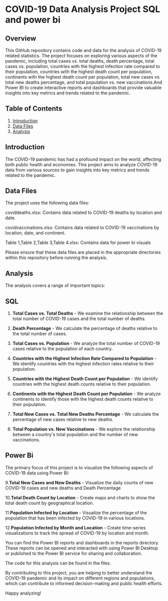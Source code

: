 # COVID-19 Data Analysis Project SQL and power bi

## Overview

This GitHub repository contains code and data for the analysis of COVID-19 related statistics. The project focuses on exploring various aspects of the pandemic, including total cases vs. total deaths, death percentage, total cases vs. population, countries with the highest infection rate compared to their population, countries with the highest death count per population, continents with the highest death count per population, total new cases vs. total new deaths percentage, and total population vs. new vaccinations.And Power BI to create interactive reports and dashboards that provide valuable insights into key metrics and trends related to the pandemic.

## Table of Contents

1. [Introduction](#introduction)
2. [Data Files](#data-files)
3. [Analysis](#analysis)

## Introduction

The COVID-19 pandemic has had a profound impact on the world, affecting both public health and economies. This project aims to analyze COVID-19 data from various sources to gain insights into key metrics and trends related to the pandemic.

## Data Files

The project uses the following data files:

coviddeaths.xlsx: Contains data related to COVID-19 deaths by location and date.

covidvaccinations.xlsx: Contains data related to COVID-19 vaccinations by location, date, and continent.

Table 1,Table 2,Table 3,Table 4.xlsx: Contains data for power bi visuals

Please ensure that these data files are placed in the appropriate directories within this repository before running the analysis.

## Analysis

The analysis covers a range of important topics:

## SQL

1. **Total Cases vs. Total Deaths** - We examine the relationship between the total number of COVID-19 cases and the total number of deaths.

2. **Death Percentage** - We calculate the percentage of deaths relative to the total number of cases.

3. **Total Cases vs. Population** - We analyze the total number of COVID-19 cases relative to the population of each country.

4. **Countries with the Highest Infection Rate Compared to Population** - We identify countries with the highest infection rates relative to their population.

5. **Countries with the Highest Death Count per Population** - We identify countries with the highest death counts relative to their population.

6. **Continents with the Highest Death Count per Population** - We analyze continents to identify those with the highest death counts relative to their population.

7. **Total New Cases vs. Total New Deaths Percentage** - We calculate the percentage of new cases relative to new deaths.

8. **Total Population vs. New Vaccinations** - We explore the relationship between a country's total population and the number of new vaccinations.

## Power Bi

The primary focus of this project is to visualize the following aspects of COVID-19 data using Power BI:

9.**Total New Cases and New Deaths** - Visualize the daily counts of new COVID-19 cases and new deaths and Death Percentage 

10.**Total Death Count by Location** - Create maps and charts to show the total death count by geographical location.

11.**Population Infected by Location** - Visualize the percentage of the population that has been infected by COVID-19 in various locations.

12.**Population Infected by Month and Location** - Create time-series visualizations to track the spread of COVID-19 by location and month.

You can find the Power BI reports and dashboards in the reports directory. These reports can be opened and interacted with using Power BI Desktop or published to the Power BI service for sharing and collaboration.
   

The code for this analysis can be found in the files.

By contributing to this project, you are helping to better understand the COVID-19 pandemic and its impact on different regions and populations, which can contribute to informed decision-making and public health efforts.

Happy analyzing!


